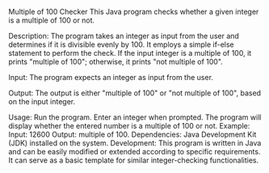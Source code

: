 Multiple of 100 Checker
This Java program checks whether a given integer is a multiple of 100 or not.

Description:
The program takes an integer as input from the user and determines if it is divisible evenly by 100. It employs a simple if-else statement to perform the check. If the input integer is a multiple of 100, it prints "multiple of 100"; otherwise, it prints "not multiple of 100".

Input:
The program expects an integer as input from the user.

Output:
The output is either "multiple of 100" or "not multiple of 100", based on the input integer.

Usage:
Run the program.
Enter an integer when prompted.
The program will display whether the entered number is a multiple of 100 or not.
Example:
Input:
12600
Output:
multiple of 100.
Dependencies:
Java Development Kit (JDK) installed on the system.
Development:
This program is written in Java and can be easily modified or extended according to specific requirements. It can serve as a basic template for similar integer-checking functionalities.